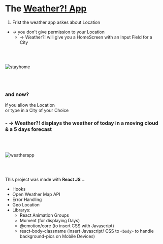 
# The [Weather?! App ](https://weather-aquin.netlify.app/)


1. Frist the weather app askes about Location 
-  -> you don't give permission to your Location
   - -> Weather?! will give you a HomeScreen with an Input Field for a City 
   
 <br/><br/>

![stayhome](stayhome.gif)

 <br/> <br/>
  
### and now? <br/>
if you allow the Location <br/> or type in a City of your Choice <br/>
### - -> Weather?! displays the weather of today in a moving cloud & a 5 days forecast

<br/><br/>
  
![weatherapp](weaterapp.gif)

<br/> <br/>

This project was made with **React JS** ... 
* Hooks
* Open Weather Map API
* Error Handling
* Geo Location
* Librarys:  
  * React Animation Groups 
  * Moment (for displaying Days) 
  * @emotion/core (to insert CSS with Javascript) 
  * react-body-classname (insert Javascript/ CSS to `<body>` to handle background-pics on Mobile Devices)
